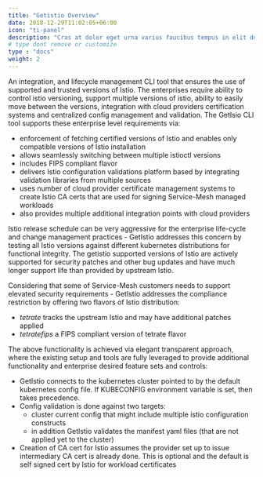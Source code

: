 ```yaml
---
title: "Getistio Overview"
date: 2018-12-29T11:02:05+06:00
icon: "ti-panel"
description: "Cras at dolor eget urna varius faucibus tempus in elit dolor sit amet."
# type dont remove or customize
type : "docs"
weight: 2
---
```


An integration, and lifecycle management CLI tool that ensures the use of supported and trusted versions of Istio. The enterprises require ability to control istio versioning, support multiple versions of istio, ability to easily move between the versions, integration with cloud providers certification systems and centralized config management and validation. The GetIsio CLI tool supports these enterprise level requirements via:
- enforcement of fetching certified versions of Istio and enables only compatible versions of Istio installation
- allows seamlessly switching between multiple istioctl versions
- includes FIPS compliant flavor
- delivers Istio configuration validations platform based by integrating validation libraries from multiple sources
- uses number of cloud provider certificate management systems to create Istio CA certs that are used for signing Service-Mesh managed workloads 
- also provides multiple additional integration points with cloud providers

Istio release schedule can be very aggressive for the enterprise life-cycle and change management practices - GetIstio addresses this concern by testing all Istio versions against different kubernetes distributions for functional integrity. The getistio supported versions of Istio are actively supported for security patches and other bug updates and have much longer support life than provided by upstream Istio.


Considering that some of Service-Mesh customers needs to support elevated security requirements - GetIstio addresses the compliance restriction by offering two flavors of Istio distribution:

- *tetrate* tracks the upstream Istio and may have additional patches applied
- *tetratefips* a FIPS compliant version of tetrate flavor

The above functionality is achieved via elegant transparent approach, where the existing setup and tools are fully leveraged to provide additional functionality and enterprise desired feature sets and controls:
- GetIstio connects to the kubernetes cluster pointed to by the default kubernetes config file. If KUBECONFIG environment variable is set, then takes precedence.
- Config validation is done against two targets:
    - cluster current config that might include multiple istio configuration constructs
    - in addition GetIstio validates the manifest yaml files (that are not applied yet to the cluster)
- Creation of CA cert for Istio assumes the provider set up to issue intermediary CA cert is already done. This is optional and the default is self signed cert by Istio for workload certificates
